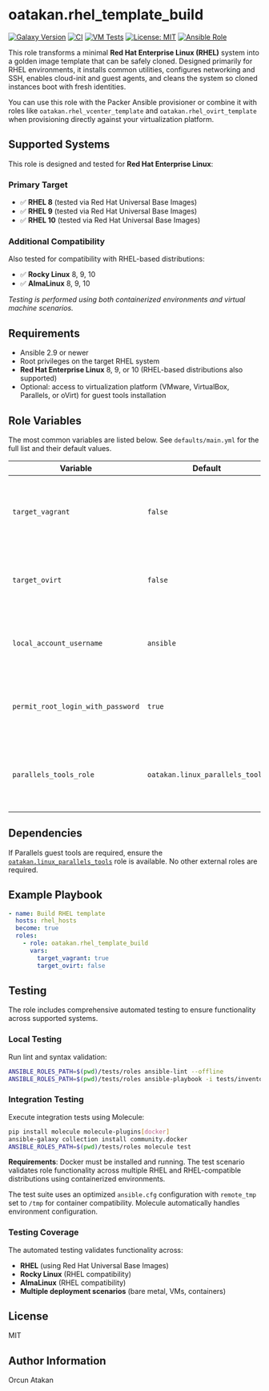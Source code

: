 # oatakan.rhel_template_build

[![Galaxy Version](https://img.shields.io/badge/galaxy-v1.1.0-blue.svg)](https://galaxy.ansible.com/oatakan/rhel_template_build)
[![CI](https://github.com/oatakan/ansible-role-rhel_template_build/actions/workflows/ci.yml/badge.svg)](https://github.com/oatakan/ansible-role-rhel_template_build/actions/workflows/ci.yml)
[![VM Tests](https://github.com/oatakan/ansible-role-rhel_template_build/actions/workflows/vm-test.yml/badge.svg)](https://github.com/oatakan/ansible-role-rhel_template_build/actions/workflows/vm-test.yml)
[![License: MIT](https://img.shields.io/badge/License-MIT-yellow.svg)](https://opensource.org/licenses/MIT)
[![Ansible Role](https://img.shields.io/ansible/role/d/oatakan/rhel_template_build)](https://galaxy.ansible.com/oatakan/rhel_template_build)

This role transforms a minimal **Red Hat Enterprise Linux (RHEL)** system into a golden image template that can be safely cloned. Designed primarily for RHEL environments, it installs common utilities, configures networking and SSH, enables cloud-init and guest agents, and cleans the system so cloned instances boot with fresh identities.

You can use this role with the Packer Ansible provisioner or combine it with roles like `oatakan.rhel_vcenter_template` and `oatakan.rhel_ovirt_template` when provisioning directly against your virtualization platform.

## Supported Systems

This role is designed and tested for **Red Hat Enterprise Linux**:

### Primary Target
- ✅ **RHEL 8** (tested via Red Hat Universal Base Images)
- ✅ **RHEL 9** (tested via Red Hat Universal Base Images)  
- ✅ **RHEL 10** (tested via Red Hat Universal Base Images)

### Additional Compatibility
Also tested for compatibility with RHEL-based distributions:
- ✅ **Rocky Linux** 8, 9, 10
- ✅ **AlmaLinux** 8, 9, 10

*Testing is performed using both containerized environments and virtual machine scenarios.*

## Requirements

* Ansible 2.9 or newer
* Root privileges on the target RHEL system
* **Red Hat Enterprise Linux** 8, 9, or 10 (RHEL-based distributions also supported)
* Optional: access to virtualization platform (VMware, VirtualBox, Parallels, or oVirt) for guest tools installation

## Role Variables

The most common variables are listed below. See `defaults/main.yml` for the full list and their default values.

| Variable | Default | Description |
|----------|---------|-------------|
| `target_vagrant` | `false` | When set to `true`, the Vagrant public key is installed for the local user. |
| `target_ovirt` | `false` | Enables cloud-init setup and installs the oVirt/QEMU guest agent. |
| `local_account_username` | `ansible` | User name that owns downloaded ISOs and receives the Vagrant key. |
| `permit_root_login_with_password` | `true` | Allows password based root logins in cloud-init configuration. |
| `parallels_tools_role` | `oatakan.linux_parallels_tools` | Role used to install Parallels guest tools when Parallels is detected. |

## Dependencies

If Parallels guest tools are required, ensure the [`oatakan.linux_parallels_tools`](https://galaxy.ansible.com/oatakan/linux_parallels_tools) role is available. No other external roles are required.

## Example Playbook

```yaml
- name: Build RHEL template
  hosts: rhel_hosts
  become: true
  roles:
    - role: oatakan.rhel_template_build
      vars:
        target_vagrant: true
        target_ovirt: false
```

## Testing

The role includes comprehensive automated testing to ensure functionality across supported systems.

### Local Testing

Run lint and syntax validation:

```bash
ANSIBLE_ROLES_PATH=$(pwd)/tests/roles ansible-lint --offline
ANSIBLE_ROLES_PATH=$(pwd)/tests/roles ansible-playbook -i tests/inventory tests/test.yml --syntax-check
```

### Integration Testing

Execute integration tests using Molecule:

```bash
pip install molecule molecule-plugins[docker]
ansible-galaxy collection install community.docker
ANSIBLE_ROLES_PATH=$(pwd)/tests/roles molecule test
```

**Requirements**: Docker must be installed and running. The test scenario validates role functionality across multiple RHEL and RHEL-compatible distributions using containerized environments.

The test suite uses an optimized `ansible.cfg` configuration with `remote_tmp` set to `/tmp` for container compatibility. Molecule automatically handles environment configuration.

### Testing Coverage
The automated testing validates functionality across:
- **RHEL** (using Red Hat Universal Base Images)
- **Rocky Linux** (RHEL compatibility)  
- **AlmaLinux** (RHEL compatibility)
- **Multiple deployment scenarios** (bare metal, VMs, containers)

## License

MIT

## Author Information

Orcun Atakan